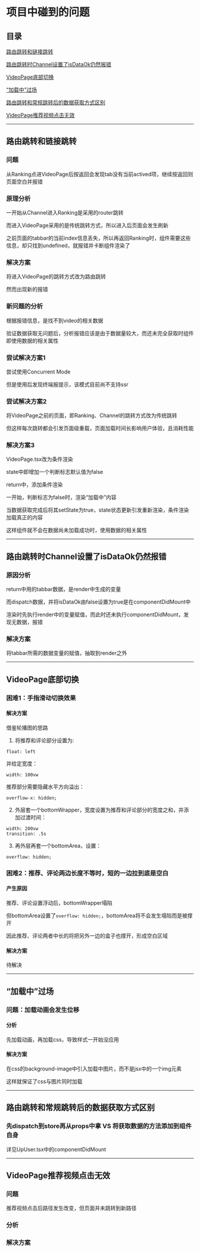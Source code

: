# 项目中碰到的问题

## 目录

[路由跳转和链接跳转](#jump1)

[路由跳转时Channel设置了isDataOk仍然报错](#jump2)

[VideoPage底部切换](#jump3)

[“加载中”过场](#jump4)

[路由跳转和常规跳转后的数据获取方式区别](#jump5)

[VideoPage推荐视频点击无效](#jump6)

[](#jump)

[](#jump)

[](#jump)

---	

<span id="jump1"></span>

## 路由跳转和链接跳转

### 问题

从Ranking点进VideoPage后按返回会发现tab没有当前actived项，继续按返回则页面空白并报错

### 原理分析

一开始从Channel进入Ranking是采用的router跳转

而进入VideoPage采用的是传统跳转方式，所以进入后页面会发生刷新

之前页面的tabbar的当前index信息丢失，所以再返回Ranking时，组件需要这些信息，却只找到undefined，就报错并卡断组件渲染了

### 解决方案

将进入VideoPage的跳转方式改为路由跳转

然而出现新的报错

### 新问题的分析

根据报错信息，是找不到video的相关数据

验证数据获取无问题后，分析报错应该是由于数据量较大，而还未完全获取时组件即使用数据的相关属性

### 尝试解决方案1

尝试使用Concurrent Mode

但是使用后发现终端报提示，该模式目前尚不支持ssr

### 尝试解决方案2

将VideoPage之前的页面，即Ranking、Channel的跳转方式改为传统跳转

但这样每次跳转都会引发页面级重载，页面加载时间长影响用户体验，且消耗性能

### 解决方案3

VideoPage.tsx改为条件渲染

state中即增加一个判断标志默认值为false

return中，添加条件渲染

一开始，判断标志为false时，渲染“加载中”内容

当数据获取完成后将其setState为true，state状态更新引发重新渲染，条件渲染加载真正的内容

这样组件就不会在数据尚未加载成功时，使用数据的相关属性

---	

<span id="jump2"></span>

## 路由跳转时Channel设置了isDataOk仍然报错

### 原因分析

return中用的tabbar数据，是render中生成的变量

而dispatch数据，并将isDataOk由false设置为true是在componentDidMount中

渲染时先执行render中的变量赋值，而此时还未执行componentDidMount，发现无数据，报错

### 解决方案

将tabbar所需的数据变量的赋值，抽取到render之外

---	

<span id="jump3"></span>

## VideoPage底部切换

### 困难1：手指滑动切换效果

#### 解决方案

借鉴轮播图的思路

1. 将推荐和评论部分设置为:

```
float: left
```

并给定宽度：

```
width: 100vw
```

推荐部分需要隐藏水平方向溢出：

```
overflow-x: hidden;
```

2. 外层套一个bottomWrapper，宽度设置为推荐和评论部分的宽度之和，并添加过渡时间：

```
width: 200vw
transition: .5s
```

3. 再外层再套一个bottomArea，设置：

```
overflow: hidden;
```

### 困难2：推荐、评论两边长度不等时，短的一边拉到底是空白

#### 产生原因

推荐、评论设置浮动后，bottomWrapper塌陷

但bottomArea设置了```overflow: hidden;```，bottomArea将不会发生塌陷而是被撑开

因此推荐、评论两者中长的将把另外一边的盒子也撑开，形成空白区域

#### 解决方案

待解决

---	

<span id="jump4"></span>

## “加载中”过场

### 问题：加载动画会发生位移

#### 分析

先加载动画，再加载css，导致样式一开始没应用

#### 解决方案

在css的background-image中引入加载中图片，而不是jsx中的一个img元素

这样就保证了css与图片同时加载

---	

<span id="jump5"></span>

## 路由跳转和常规跳转后的数据获取方式区别

### 先dispatch到store再从props中拿 VS 将获取数据的方法添加到组件自身

详见UpUser.tsx中的componentDidMount

---	

<span id="jump6"></span>

## VideoPage推荐视频点击无效

### 问题

推荐视频点击后路径发生改变，但页面并未跳转到新路径

### 分析

### 解决方案